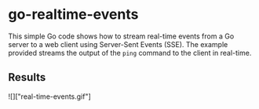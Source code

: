 # go-realtime-events

This simple Go code shows how to stream real-time events from a Go server to a web client using Server-Sent Events (SSE). The example provided streams the output of the `ping` command to the client in real-time.

## Results

![]["real-time-events.gif"]